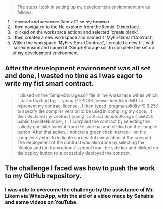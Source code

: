 >The steps I took in setting up my development environment are as follows;
1. I opened and accessed Remix ID on my browser.
2. I then navigated to the file explorer from the Remix ID interface.
3. I clicked on the workspace actions and selected 'create blank'.
4. I then created a new workspace and named it 'MyFirstSmartContract'.
5. Within the workspace 'MyFirstSmartContract', I created a new file with .sol extension and named it 'SimpleStorage.sol' to complete the set up of my development environment.

## After the development environment was all set and done, I wasted no time as I was eager to write my fist smart contract. 
>I clicked on the 'SimpleStorage.sol' file in the workspace within which I started writing by;
. Typing // SPDX-License-Identifier: MIT to represent my contract license.
. I then typed 'pragma solidity ^0.8.25;' to specify the compiler version to be used in compiling my code.
. I then declared my contract typing 'contract SimpleStorage {
    uint256 public favoriteNumber;
}
. I compiled the contract by selecting the solidity compiler symbol from the side bar and clicked on the compile button. After that action, I noticed a green chek marked✅ on the compiler symbol to indicate successful compilation of the contract.
. The deployment of the contract was also done by selecting the 'deploy and run transactions' symbol from the side bar and clicked on the deploy button to successfully deployed the contract.

## The challenge I faced was how to push the work to my GitHub repository.
### I was able to overcome the challenge by the assistance of Mr. Likem via WhatsApp, with the aid of a video made by Sahabia and some videos on YouTube.

